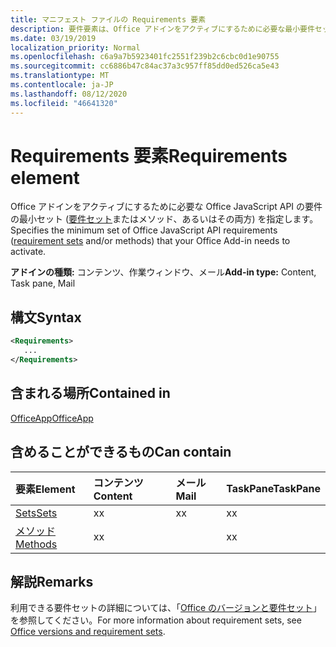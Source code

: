 ```yaml
---
title: マニフェスト ファイルの Requirements 要素
description: 要件要素は、Office アドインをアクティブにするために必要な最小要件セットとメソッドを指定します。
ms.date: 03/19/2019
localization_priority: Normal
ms.openlocfilehash: c6a9a7b5923401fc2551f239b2c6cbc0d1e90755
ms.sourcegitcommit: cc6886b47c84ac37a3c957ff85dd0ed526ca5e43
ms.translationtype: MT
ms.contentlocale: ja-JP
ms.lasthandoff: 08/12/2020
ms.locfileid: "46641320"
---
```

# <a name="requirements-element"></a><span data-ttu-id="b5e90-103">Requirements 要素</span><span class="sxs-lookup"><span data-stu-id="b5e90-103">Requirements element</span></span>

<span data-ttu-id="b5e90-104">Office アドインをアクティブにするために必要な Office JavaScript API の要件の最小セット ([要件セット](../../develop/office-versions-and-requirement-sets.md#specify-office-hosts-and-requirement-sets)またはメソッド、あるいはその両方) を指定します。</span><span class="sxs-lookup"><span data-stu-id="b5e90-104">Specifies the minimum set of Office JavaScript API requirements ([requirement sets](../../develop/office-versions-and-requirement-sets.md#specify-office-hosts-and-requirement-sets) and/or methods) that your Office Add-in needs to activate.</span></span>

<span data-ttu-id="b5e90-105">**アドインの種類:** コンテンツ、作業ウィンドウ、メール</span><span class="sxs-lookup"><span data-stu-id="b5e90-105">**Add-in type:** Content, Task pane, Mail</span></span>

## <a name="syntax"></a><span data-ttu-id="b5e90-106">構文</span><span class="sxs-lookup"><span data-stu-id="b5e90-106">Syntax</span></span>

```XML
<Requirements>
   ...
</Requirements>
```

## <a name="contained-in"></a><span data-ttu-id="b5e90-107">含まれる場所</span><span class="sxs-lookup"><span data-stu-id="b5e90-107">Contained in</span></span>

[<span data-ttu-id="b5e90-108">OfficeApp</span><span class="sxs-lookup"><span data-stu-id="b5e90-108">OfficeApp</span></span>](officeapp.md)

## <a name="can-contain"></a><span data-ttu-id="b5e90-109">含めることができるもの</span><span class="sxs-lookup"><span data-stu-id="b5e90-109">Can contain</span></span>

|<span data-ttu-id="b5e90-110">要素</span><span class="sxs-lookup"><span data-stu-id="b5e90-110">Element</span></span>|<span data-ttu-id="b5e90-111">コンテンツ</span><span class="sxs-lookup"><span data-stu-id="b5e90-111">Content</span></span>|<span data-ttu-id="b5e90-112">メール</span><span class="sxs-lookup"><span data-stu-id="b5e90-112">Mail</span></span>|<span data-ttu-id="b5e90-113">TaskPane</span><span class="sxs-lookup"><span data-stu-id="b5e90-113">TaskPane</span></span>|
|:-----|:-----|:-----|:-----|
|[<span data-ttu-id="b5e90-114">Sets</span><span class="sxs-lookup"><span data-stu-id="b5e90-114">Sets</span></span>](sets.md)|<span data-ttu-id="b5e90-115">x</span><span class="sxs-lookup"><span data-stu-id="b5e90-115">x</span></span>|<span data-ttu-id="b5e90-116">x</span><span class="sxs-lookup"><span data-stu-id="b5e90-116">x</span></span>|<span data-ttu-id="b5e90-117">x</span><span class="sxs-lookup"><span data-stu-id="b5e90-117">x</span></span>|
|[<span data-ttu-id="b5e90-118">メソッド</span><span class="sxs-lookup"><span data-stu-id="b5e90-118">Methods</span></span>](methods.md)|<span data-ttu-id="b5e90-119">x</span><span class="sxs-lookup"><span data-stu-id="b5e90-119">x</span></span>||<span data-ttu-id="b5e90-120">x</span><span class="sxs-lookup"><span data-stu-id="b5e90-120">x</span></span>|

## <a name="remarks"></a><span data-ttu-id="b5e90-121">解説</span><span class="sxs-lookup"><span data-stu-id="b5e90-121">Remarks</span></span>

<span data-ttu-id="b5e90-122">利用できる要件セットの詳細については、「[Office のバージョンと要件セット](../../develop/office-versions-and-requirement-sets.md)」を参照してください。</span><span class="sxs-lookup"><span data-stu-id="b5e90-122">For more information about requirement sets, see [Office versions and requirement sets](../../develop/office-versions-and-requirement-sets.md).</span></span>
